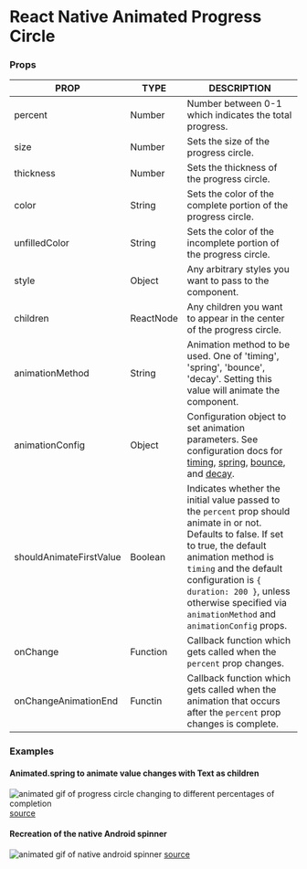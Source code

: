 # React Native Animated Progress Circle

### Props

| PROP                    | TYPE      | DESCRIPTION                                                                                                                                                                                                                                                                                                                                                                    |
| ----------------------- | --------- | ------------------------------------------------------------------------------------------------------------------------------------------------------------------------------------------------------------------------------------------------------------------------------------------------------------------------------------------------------------------------------ |
| percent                 | Number    | Number between 0-1 which indicates the total progress.                                                                                                                                                                                                                                                                                                                         |
| size                    | Number    | Sets the size of the progress circle.                                                                                                                                                                                                                                                                                                                                          |
| thickness               | Number    | Sets the thickness of the progress circle.                                                                                                                                                                                                                                                                                                                                     |
| color                   | String    | Sets the color of the complete portion of the progress circle.                                                                                                                                                                                                                                                                                                                 |
| unfilledColor           | String    | Sets the color of the incomplete portion of the progress circle.                                                                                                                                                                                                                                                                                                               |
| style                   | Object    | Any arbitrary styles you want to pass to the component.                                                                                                                                                                                                                                                                                                                        |
| children                | ReactNode | Any children you want to appear in the center of the progress circle.                                                                                                                                                                                                                                                                                                          |
| animationMethod         | String    | Animation method to be used. One of 'timing', 'spring', 'bounce', 'decay'. Setting this value will animate the component.                                                                                                                                                                                                                                                      |
| animationConfig         | Object    | Configuration object to set animation parameters. See configuration docs for [timing](https://facebook.github.io/react-native/docs/animated#timing), [spring](https://facebook.github.io/react-native/docs/animated#spring), [bounce](https://facebook.github.io/react-native/docs/animated#bounce), and [decay](https://facebook.github.io/react-native/docs/animated#decay). |
| shouldAnimateFirstValue | Boolean   | Indicates whether the initial value passed to the `percent` prop should animate in or not. Defaults to false. If set to true, the default animation method is `timing` and the default configuration is `{ duration: 200 }`, unless otherwise specified via `animationMethod` and `animationConfig` props.                                                                     |
| onChange                | Function  | Callback function which gets called when the `percent` prop changes.                                                                                                                                                                                                                                                                                                           |
| onChangeAnimationEnd    | Functin   | Callback function which gets called when the animation that occurs after the `percent` prop changes is complete.                                                                                                                                                                                                                                                               |

### Examples

#### Animated.spring to animate value changes with Text as children

![animated gif of progress circle changing to different percentages of completion](https://raw.githubusercontent.com/simonsteer/rn-animated-progress-circle/master/examples/animated-spring.gif)
[source](https://github.com/simonsteer/rn-animated-progress-circle/blob/master/examples/AnimatedSpring.js)

#### Recreation of the native Android spinner

![animated gif of native android spinner](https://raw.githubusercontent.com/simonsteer/rn-animated-progress-circle/master/examples/android-spinner.gif)
[source](https://github.com/simonsteer/rn-animated-progress-circle/blob/master/examples/AndroidSpinner.js)
